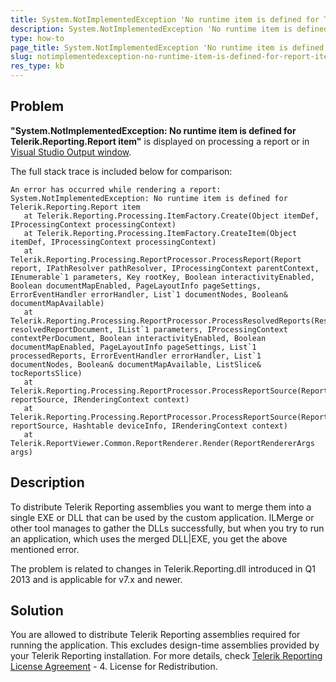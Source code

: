 ```yaml
---
title: System.NotImplementedException 'No runtime item is defined for Telerik.Reporting.Report item'
description: System.NotImplementedException 'No runtime item is defined for Telerik.Reporting.Report item'.
type: how-to
page_title: System.NotImplementedException 'No runtime item is defined for Telerik.Reporting.Report item'
slug: notimplementedexception-no-runtime-item-is-defined-for-report-item
res_type: kb
---
```


  
## Problem  
**"System.NotImplementedException: No runtime item is defined for Telerik.Reporting.Report item"** is displayed on processing a report or in [Visual Studio Output window](https://msdn.microsoft.com/en-us/library/3hk6fby3.aspx).  

The full stack trace is included below for comparison:  

```
An error has occurred while rendering a report:
System.NotImplementedException: No runtime item is defined for Telerik.Reporting.Report item
   at Telerik.Reporting.Processing.ItemFactory.Create(Object itemDef, IProcessingContext processingContext)
   at Telerik.Reporting.Processing.ItemFactory.CreateItem(Object itemDef, IProcessingContext processingContext)
   at Telerik.Reporting.Processing.ReportProcessor.ProcessReport(Report report, IPathResolver pathResolver, IProcessingContext parentContext, IEnumerable`1 parameters, Key rootKey, Boolean interactivityEnabled, Boolean documentMapEnabled, PageLayoutInfo pageSettings, ErrorEventHandler errorHandler, List`1 documentNodes, Boolean& documentMapAvailable)
   at Telerik.Reporting.Processing.ReportProcessor.ProcessResolvedReports(ResolvedReportDocument resolvedReportDocument, IList`1 parameters, IProcessingContext contextPerDocument, Boolean interactivityEnabled, Boolean documentMapEnabled, PageLayoutInfo pageSettings, List`1 processedReports, ErrorEventHandler errorHandler, List`1 documentNodes, Boolean& documentMapAvailable, ListSlice& tocReportsSlice)
   at Telerik.Reporting.Processing.ReportProcessor.ProcessReportSource(ReportSource reportSource, IRenderingContext context)
   at Telerik.Reporting.Processing.ReportProcessor.ProcessReportSource(ReportSource reportSource, Hashtable deviceInfo, IRenderingContext context)
   at Telerik.ReportViewer.Common.ReportRenderer.Render(ReportRendererArgs args)
```
  
  
## Description 

To distribute Telerik Reporting assemblies you want to merge them into a single EXE or DLL that can be used by the custom application. ILMerge or other tool manages to gather the DLLs successfully, but when you try to run an application, which uses the merged DLL|EXE, you get the above mentioned error.   

The problem is related to changes in Telerik.Reporting.dll introduced in Q1 2013 and is applicable for v7.x and newer.  
  
## Solution 

You are allowed to distribute Telerik Reporting assemblies required for running the application. This excludes design-time assemblies provided by your Telerik Reporting installation.
For more details, check [Telerik Reporting License Agreement](/purchase/license-agreement/reporting-dlw-s) - 4. License for Redistribution.

